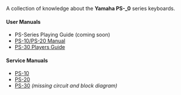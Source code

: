 A collection of knowledge about the **Yamaha PS-\_0** series keyboards.  

#### User Manuals
 - PS-Series Playing Guide (coming soon)
 - [PS-10/PS-20 Manual](pdf/manual-1020.pdf)
 - [PS-30 Players Guide](pdf/playing-30.pdf)

#### Service Manuals
 - [PS-10](pdf/service-10.pdf)
 - [PS-20](pdf/service-20.pdf)
 - [PS-30](pdf/service-30.pdf) *(missing circuit and block diagram)* 
